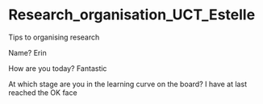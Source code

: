 # Research_organisation_UCT_Estelle
Tips to organising research

Name? Erin

How are you today? Fantastic

At which stage are you in the learning curve on the board? I have at last reached the OK face
